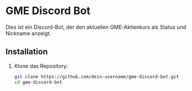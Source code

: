 # GME Discord Bot

Dies ist ein Discord-Bot, der den aktuellen GME-Aktienkurs als Status und Nickname anzeigt.

## Installation

1. Klone das Repository:
   ```bash
   git clone https://github.com/dein-username/gme-discord-bot.git
   cd gme-discord-bot

